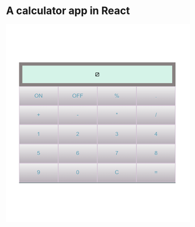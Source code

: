 # A calculator app in React

![Snap of the App](https://github.com/ysumit99/Calculator-App-in-React/blob/master/public/calculator_snap.png)
